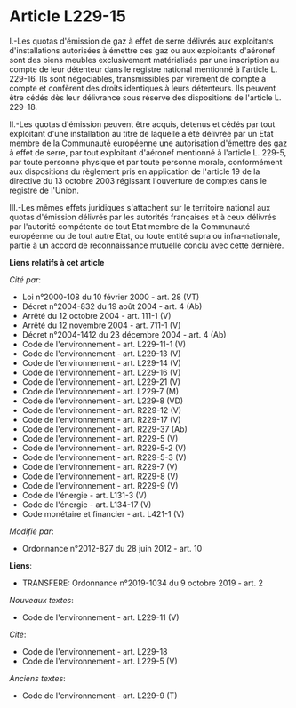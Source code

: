 # Article L229-15

I.-Les quotas d'émission de gaz à effet de serre délivrés aux exploitants d'installations autorisées à émettre ces gaz ou aux
exploitants d'aéronef sont des biens meubles exclusivement matérialisés par une inscription au compte de leur détenteur dans
le registre national mentionné à l'article L. 229-16. Ils sont négociables, transmissibles par virement de compte à compte et
confèrent des droits identiques à leurs détenteurs. Ils peuvent être cédés dès leur délivrance sous réserve des dispositions
de l'article L. 229-18. 

II.-Les quotas d'émission peuvent être acquis, détenus et cédés par tout exploitant d'une installation au titre de laquelle a
été délivrée par un Etat membre de la Communauté européenne une autorisation d'émettre des gaz à effet de serre, par tout
exploitant d'aéronef mentionné à l'article L. 229-5,   par toute personne physique et par toute personne morale, conformément
aux dispositions du règlement pris en application de l'article 19 de la directive du 13 octobre 2003 régissant l'ouverture de
comptes dans le registre de l'Union.

III.-Les mêmes effets juridiques s'attachent sur le territoire national aux quotas d'émission délivrés par les autorités
françaises et à ceux délivrés par l'autorité compétente de tout Etat membre de la Communauté européenne ou de tout autre
Etat, ou toute entité supra ou infra-nationale, partie à un accord de reconnaissance mutuelle conclu avec cette dernière.

**Liens relatifs à cet article**

_Cité par_:

  - Loi n°2000-108 du 10 février 2000 - art. 28 (VT)
  - Décret n°2004-832 du 19 août 2004 - art. 4 (Ab)
  - Arrêté du 12 octobre 2004 - art. 111-1 (V)
  - Arrêté du 12 novembre 2004 - art. 711-1 (V)
  - Décret n°2004-1412 du 23 décembre 2004 - art. 4 (Ab)
  - Code de l'environnement - art. L229-11-1 (V)
  - Code de l'environnement - art. L229-13 (V)
  - Code de l'environnement - art. L229-14 (V)
  - Code de l'environnement - art. L229-16 (V)
  - Code de l'environnement - art. L229-21 (V)
  - Code de l'environnement - art. L229-7 (M)
  - Code de l'environnement - art. L229-8 (VD)
  - Code de l'environnement - art. R229-12 (V)
  - Code de l'environnement - art. R229-17 (V)
  - Code de l'environnement - art. R229-37 (Ab)
  - Code de l'environnement - art. R229-5 (V)
  - Code de l'environnement - art. R229-5-2 (V)
  - Code de l'environnement - art. R229-5-3 (V)
  - Code de l'environnement - art. R229-7 (V)
  - Code de l'environnement - art. R229-8 (V)
  - Code de l'environnement - art. R229-9 (V)
  - Code de l'énergie - art. L131-3 (V)
  - Code de l'énergie - art. L134-17 (V)
  - Code monétaire et financier - art. L421-1 (V)

_Modifié par_:

  - Ordonnance n°2012-827 du 28 juin 2012 - art. 10

**Liens**:

  - TRANSFERE: Ordonnance n°2019-1034 du 9 octobre 2019 - art. 2

_Nouveaux textes_:

  - Code de l'environnement - art. L229-11 (V)

_Cite_:

  - Code de l'environnement - art. L229-18
  - Code de l'environnement - art. L229-5 (V)

_Anciens textes_:

  - Code de l'environnement - art. L229-9 (T)
